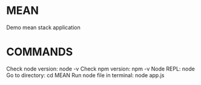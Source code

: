 # MEAN
Demo mean stack application

# COMMANDS
Check node version: node -v
Check npm version: npm -v
Node REPL: node
Go to directory: cd MEAN
Run node file in terminal: node app.js
